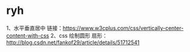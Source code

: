 # ryh
1、水平垂直居中 链接：https://www.w3cplus.com/css/vertically-center-content-with-css
2、css 绘制圆形 扇形：http://blog.csdn.net/fankof29/article/details/51712541
